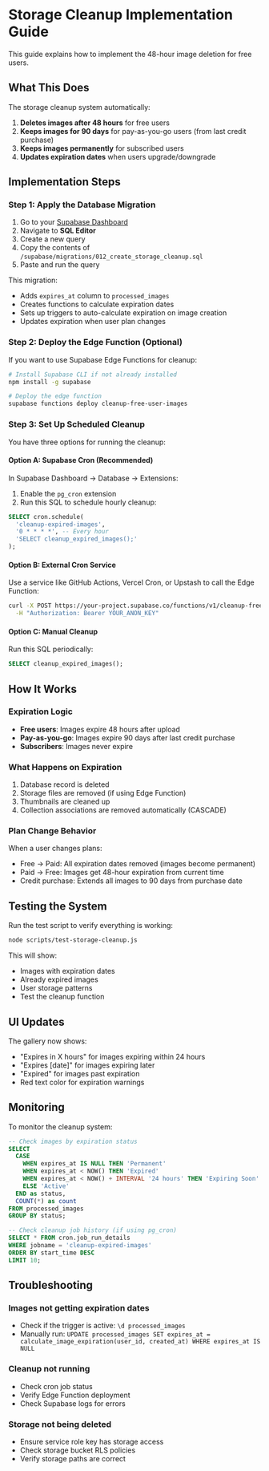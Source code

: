 # Storage Cleanup Implementation Guide

This guide explains how to implement the 48-hour image deletion for free users.

## What This Does

The storage cleanup system automatically:
1. **Deletes images after 48 hours** for free users
2. **Keeps images for 90 days** for pay-as-you-go users (from last credit purchase)
3. **Keeps images permanently** for subscribed users
4. **Updates expiration dates** when users upgrade/downgrade

## Implementation Steps

### Step 1: Apply the Database Migration

1. Go to your [Supabase Dashboard](https://supabase.com/dashboard)
2. Navigate to **SQL Editor**
3. Create a new query
4. Copy the contents of `/supabase/migrations/012_create_storage_cleanup.sql`
5. Paste and run the query

This migration:
- Adds `expires_at` column to `processed_images`
- Creates functions to calculate expiration dates
- Sets up triggers to auto-calculate expiration on image creation
- Updates expiration when user plan changes

### Step 2: Deploy the Edge Function (Optional)

If you want to use Supabase Edge Functions for cleanup:

```bash
# Install Supabase CLI if not already installed
npm install -g supabase

# Deploy the edge function
supabase functions deploy cleanup-free-user-images
```

### Step 3: Set Up Scheduled Cleanup

You have three options for running the cleanup:

#### Option A: Supabase Cron (Recommended)
In Supabase Dashboard → Database → Extensions:
1. Enable the `pg_cron` extension
2. Run this SQL to schedule hourly cleanup:
```sql
SELECT cron.schedule(
  'cleanup-expired-images',
  '0 * * * *', -- Every hour
  'SELECT cleanup_expired_images();'
);
```

#### Option B: External Cron Service
Use a service like GitHub Actions, Vercel Cron, or Upstash to call the Edge Function:
```bash
curl -X POST https://your-project.supabase.co/functions/v1/cleanup-free-user-images \
  -H "Authorization: Bearer YOUR_ANON_KEY"
```

#### Option C: Manual Cleanup
Run this SQL periodically:
```sql
SELECT cleanup_expired_images();
```

## How It Works

### Expiration Logic
- **Free users**: Images expire 48 hours after upload
- **Pay-as-you-go**: Images expire 90 days after last credit purchase
- **Subscribers**: Images never expire

### What Happens on Expiration
1. Database record is deleted
2. Storage files are removed (if using Edge Function)
3. Thumbnails are cleaned up
4. Collection associations are removed automatically (CASCADE)

### Plan Change Behavior
When a user changes plans:
- Free → Paid: All expiration dates removed (images become permanent)
- Paid → Free: Images get 48-hour expiration from current time
- Credit purchase: Extends all images to 90 days from purchase date

## Testing the System

Run the test script to verify everything is working:

```bash
node scripts/test-storage-cleanup.js
```

This will show:
- Images with expiration dates
- Already expired images
- User storage patterns
- Test the cleanup function

## UI Updates

The gallery now shows:
- "Expires in X hours" for images expiring within 24 hours
- "Expires [date]" for images expiring later
- "Expired" for images past expiration
- Red text color for expiration warnings

## Monitoring

To monitor the cleanup system:

```sql
-- Check images by expiration status
SELECT 
  CASE 
    WHEN expires_at IS NULL THEN 'Permanent'
    WHEN expires_at < NOW() THEN 'Expired'
    WHEN expires_at < NOW() + INTERVAL '24 hours' THEN 'Expiring Soon'
    ELSE 'Active'
  END as status,
  COUNT(*) as count
FROM processed_images
GROUP BY status;

-- Check cleanup job history (if using pg_cron)
SELECT * FROM cron.job_run_details 
WHERE jobname = 'cleanup-expired-images'
ORDER BY start_time DESC
LIMIT 10;
```

## Troubleshooting

### Images not getting expiration dates
- Check if the trigger is active: `\d processed_images`
- Manually run: `UPDATE processed_images SET expires_at = calculate_image_expiration(user_id, created_at) WHERE expires_at IS NULL`

### Cleanup not running
- Check cron job status
- Verify Edge Function deployment
- Check Supabase logs for errors

### Storage not being deleted
- Ensure service role key has storage access
- Check storage bucket RLS policies
- Verify storage paths are correct
